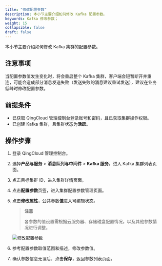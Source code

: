 ```yaml
---
title: "修改配置参数"
description: 本小节主要介绍如何修改 Kafka 配置参数。 
keywords: Kafka 修改参数；
weight: 15
collapsible: false
draft: false
---
```


本小节主要介绍如何修改 Kafka 集群的配置参数。

## 注意事项

当配置参数值发生变化时，将会重启整个 Kafka 集群，客户端会短暂断开并重连，可能会造成部分消息发送失败（发送失败的消息建议重试发送），建议在业务低峰时修改配置参数。 

## 前提条件

- 已获取 QingCloud 管理控制台登录账号和密码，且已获取集群操作权限。
- 已创建 Kafka 集群，且集群状态为**活跃**。

## 操作步骤

1. 登录 QingCloud 管理控制台。
2. 选择**产品与服务** > **消息队列与中间件** > **Kafka 服务**，进入 Kafka 集群列表页面。
3. 点击目标集群 ID，进入集群详情页面。
4. 点击**配置参数**页签，进入集群配置参数管理页面。
5. 点击**修改属性**，公共参数**值**进入可编辑状态。

   > **注意**
   > 
   > 各参数的值设置需根据云服务器、存储磁盘配置情况，以及其他参数情况进行调整。
   
   ![修改配置参数](../../../_images/modify_para.png)

6.  参考配置参数取值范围和描述，修改参数值。
7.  确认参数信息无误后，点击**保存**，返回参数列表页面。

